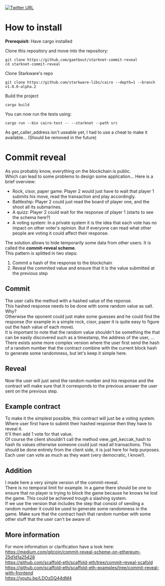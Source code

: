 [![Twitter URL](https://img.shields.io/twitter/url.svg?label=Follow%20%40gaetbout&style=social&url=https%3A%2F%2Ftwitter.com%2Fgaetbout)](https://twitter.com/gaetbout)
# How to install

**Prerequisit:** Have cargo installed

Clone this repository and move into the repository:
```
git clone https://github.com/gaetbout/starknet-commit-reveal
cd starknet-commit-reveal
```
Clone Starkware's repo
```
git clone https://github.com/starkware-libs/cairo --depth=1 --branch v1.0.0-alpha.2 
```
Build the project
```
cargo build
```

You can now run the tests using:
```
cargo run --bin cairo-test -- --starknet --path src      
```

As get_caller_address isn't useable yet, I had to use a cheat to make it available... (Should be removed in the future)

# Commit reveal

As you probably know, everything on the blockchain is public.  
Which can lead to some problems to design some application... Here is a brief overview: 
 - Rock, cisor, paper game: Player 2 would just have to wait that player 1 submits his move, read the transaction and play accordingly.  
 - Battleship: Player 2 could just read the board of player one, and the shoot all its submarines.
 - A quizz: Player 2 could wait for the response of player 1 (starts to see the schema here?)
 - A voting system: In a private system it is the idea that each vote has no impact on other voter's opinion. But if everyone can read what other people are voting it could affect their response.   
 
The solution allows to hide temporarily some data from other users. It is called the **commit-reveal scheme**.  
This pattern is splitted in two steps:
 1. Commit a hash of the response to the blockchain  
 2. Reveal the commited value and ensure that it is the value submitted at the previous step  


## Commit
The user calls the method with a hashed value of the reponse.  
This hashed response needs to be done with some random value as salt. Why?  
Otherwise the oponent could just make some guesses and he could find the response (for example in a simple rock, cisor, paper it is quite easy to figure out the hash value of each move).  
It is important to note that the random value shouldn't be something the that can be easily discovered such as a timestamp, the address of the user, ...  
There exists some more complex version where the user first send the hash of a random number that the contract combine with the current block hash to generate some randomness, but let's keep it simple here.

## Reveal
Now the user will just send the random number and his response and the contract will make sure that it corresponds to the previous answer the user sent on the previous step.

## Example contract
To make it the simplest possible, this contract will just be a voting system.  
Where user first have to submit their hashed response then they have to reveal it.  
It'll then add 1 vote for that value.  
Of course the client shouldn't call the method view_get_keccak_hash to hash its values otherwise someone could just read all transactions. This should be done entirely from the client side, it is just here for help purposes.  
Each user can vote as much as they want (very democratic, I know!).

## Addition
I made here a very simple version of the commit-reveal.  
There is no temporal limit for example. In a game there should be one to ensure that no player is trying to block the game because he knows he lost the game. This could be achieved trough a slashing system.  
If we use the version that includes the step that consist of sending a random number it could be used to generate some randomness in the game. Make sure that the contract hash that random number with some other stuff that the user can't be aware of.  

## More information 

For more information or clarification have a look here:  
 https://medium.com/gitcoin/commit-reveal-scheme-on-ethereum-25d1d1a25428  
 https://github.com/scaffold-eth/scaffold-eth/tree/commit-reveal-scafold  
 https://github.com/scaffold-eth/scaffold-eth-examples/tree/commit-reveal-with-frontend  
 https://youtu.be/LDOzDQ44dM4  

